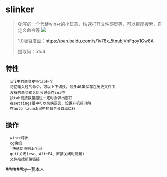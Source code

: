 # slinker
>Qt写的一个代替win+r的小玩意，快速打开文件网页等，可以百度搜索，自定义命令等
>![](https://i.imgur.com/X6vcaIa.png)
>
>1.0版百度盘：https://pan.baidu.com/s/1v78x_5tnubjVnFqoy1Gw8A 
>
>提取码：51o4 
## 特性
	  ini中的命令支持tab补全
	  记忆输入过的命令，可以上下切换，最多40条保存在历史文件中
	  没有的命令输入后会记录在ini中
	  按tab链接数量超过一定时会弹出窗口
	  在settings组中可以切换语言、设置开机启动等
	  在auto launch组中的命令会自动运行

## 操作
	  win+r呼出
	  cg换组
	  `快速切换到上个组
	  quit关闭(esc、Alt+F4、直接关闭时隐藏)  
	  文件拖拽新建链接
                                                               
######by--我本人
